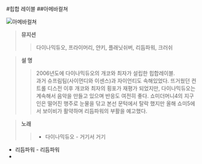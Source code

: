 #힙합 레이블
##아메바컬쳐 

![아메바컬쳐](http://fimg2.pann.com/new/download.jsp?FileID=31242070)  

>**뮤지션**
>>  다이나믹듀오, 프라이머리, 얀키, 플래닛쉬버, 리듬파워, 크러쉬  

>**설  명**
>>  2006년도에 다이나믹듀오의 개코와 최자가 설립한 힙합레이블.  
과거 슈프림팀(사이먼디와 이센스)과 자이언티도 속해있었다.
뜨거웠던 컨트롤 디스전 이후 개코와 최자의 횡포가 재평가 되었지만,
다이나믹듀오는 계속해서 음악을 만들고 있으며 반응도 여전히 좋다.
쇼미더머니4의 지구인은 떨어진 행주로 눈물을 닦고 본선 문턱에서 탈락 했지만
올해 쇼미5에서 보이비가 활약하며 리듬파워의 부활을 예고했다.

>**노래**
>>* 다이나믹듀오 - 거기서 거기
* 리듬파워 - 리듬파워
* 
